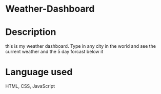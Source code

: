 # Weather-Dashboard

# Description
this is my weather dashboard. Type in any city in the world and see the current weather and the 5 day forcast below it

# Language used
HTML, CSS, JavaScript
